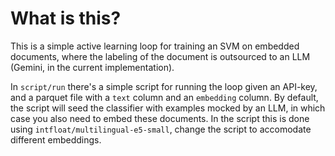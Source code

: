 # What is this?

This is a simple active learning loop for training an SVM on embedded documents, where the labeling of the document is outsourced to an LLM (Gemini, in the current implementation). 

In `script/run` there's a simple script for running the loop given an API-key, and a parquet file with a `text` column and an `embedding` column.
By default, the script will seed the classifier with examples mocked by an LLM, in which case you also need to embed these documents. In the script this is done using `intfloat/multilingual-e5-small`, change the script to accomodate different embeddings.
